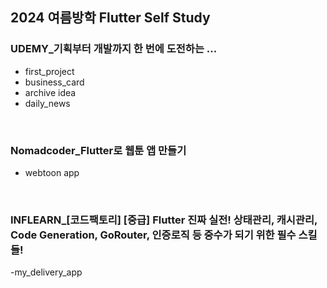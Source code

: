2024 여름방학 Flutter Self Study
---
### UDEMY_기획부터 개발까지 한 번에 도전하는 ...
- first_project
- business_card
- archive idea
- daily_news
<br>

### Nomadcoder_Flutter로 웹툰 앱 만들기
- webtoon app
<br>

### INFLEARN_[코드팩토리] [중급] Flutter 진짜 실전! 상태관리, 캐시관리, Code Generation, GoRouter, 인증로직 등 중수가 되기 위한 필수 스킬들!
 -my_delivery_app
